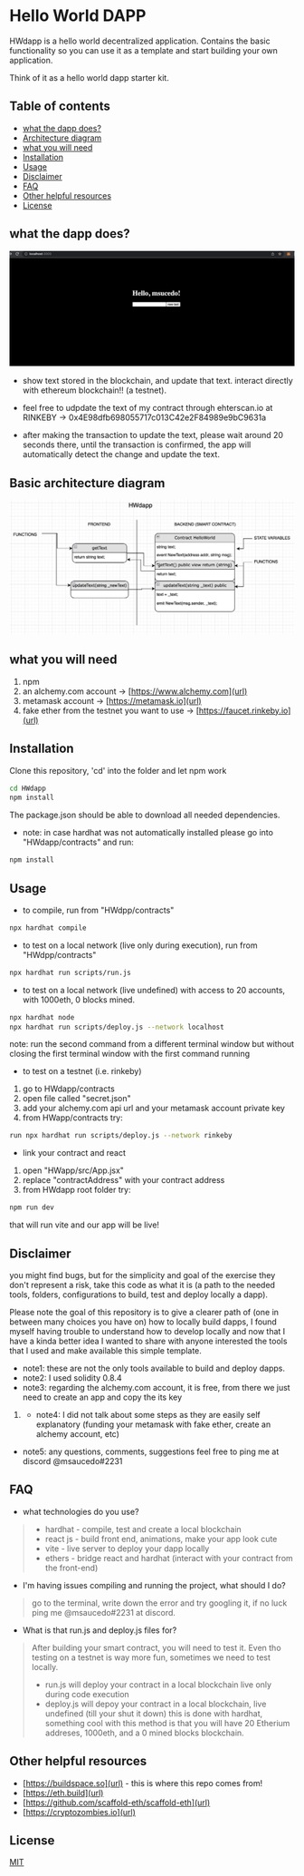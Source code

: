 # Hello World DAPP

HWdapp is a hello world decentralized application. Contains the basic functionality so you can use it as a template and start building your own application.

Think of it as a hello world dapp starter kit.

## Table of contents
  * [what the dapp does?](#what-the-dapp-does-)
  * [Architecture diagram](architecture-diagram)
  * [what you will need](#what-you-will-need)
  * [Installation](#installation)
  * [Usage](#usage)
  * [Disclaimer](#disclaimer)
  * [FAQ](#faq)
  * [Other helpful resources](#other-helpful-resources)
  * [License](#license)

## what the dapp does?

![Screenshot](./docs/HWdapp.png)

- show text stored in the blockchain, and update that text. interact directly with ethereum blockchain!! (a testnet).

- feel free to udpdate the text of my contract through ehterscan.io at RINKEBY -> 0x4E98dfb698055717c013C42e2F84989e9bC9631a

- after making the transaction to update the text, please wait around 20 seconds there, until the transaction is confirmed, the app will automatically detect the change and update the text.

## Basic architecture diagram

![Screenshoot2](./docs/HWdappArchitecture2.png)

## what you will need

1. npm
2. an alchemy.com account -> [https://www.alchemy.com](url)
3. metamask account -> [https://metamask.io](url)
4. fake ether from the testnet you want to use  -> [https://faucet.rinkeby.io](url)

## Installation

Clone this repository, 'cd' into the folder and let npm work
```bash
cd HWdapp
npm install
``` 
The package.json should be able to download all needed dependencies.
- note: in case hardhat was not automatically installed please go into "HWdapp/contracts" and run:
```bash
npm install
``` 

## Usage

- to compile, run from "HWdpp/contracts"

```bash
npx hardhat compile
```

- to test on a local network (live only during execution), run from "HWdpp/contracts"
```bash
npx hardhat run scripts/run.js
```

- to test on a local network (live undefined) with access to 20 accounts, with 1000eth, 0 blocks mined.
```bash
npx hardhat node
npx hardhat run scripts/deploy.js --network localhost
```

note: run the second command from a different terminal window but without closing the first terminal window with the first command running


- to test on a testnet (i.e. rinkeby)
1. go to HWdapp/contracts
2. open file called "secret.json"
3. add your alchemy.com api url and your metamask account private key
4. from HWapp/contracts try:
```bash
run npx hardhat run scripts/deploy.js --network rinkeby
```

- link your contract and react
1. open "HWapp/src/App.jsx"
2. replace "contractAddress" with your contract address
3. from HWdapp root folder try:
```bash
npm run dev
```
that will run vite and our app will be live!

## Disclaimer
you might find bugs, but for the simplicity and goal of the exercise they don't represent a risk, take this code as what it is (a path to the needed tools, folders, configurations to build, test and deploy locally a dapp).

Please note the goal of this repository is to give a clearer path of (one in between many choices you have on) how to locally build dapps, I found myself having trouble to understand how to develop locally and now that I have a kinda better idea I wanted to share with anyone interested the tools that I used and make available this simple template.

- note1: these are not the only tools available to build and deploy dapps.
- note2: I used solidity 0.8.4
- note3: regarding the alchemy.com account, it is free, from there we just need to create an app and copy the its key
1. - note4: I did not talk about some steps as they are easily self explanatory (funding your metamask with fake ether, create an alchemy account, etc)
- note5: any questions, comments, suggestions feel free to ping me at discord @msaucedo#2231


## FAQ

- what technologies do you use?
> - hardhat - compile, test and create a local blockchain
> - react js - build front end, animations, make your app look cute
> - vite - live server to deploy your dapp locally
> - ethers - bridge react and hardhat (interact with your contract from the front-end)

- I'm having issues compiling and running the project, what should I do?
> go to the terminal, write down the error and try googling it, if no luck ping me @msaucedo#2231 at discord.

- What is that run.js and deploy.js files for?
> After building your smart contract, you will need to test it. Even tho testing on a testnet is way more fun, sometimes we need to test locally.
> - run.js will deploy your contract in a local blockchain live only during code execution
> - deploy.js will depoy your contract in a local blockchain, live undefined (till your shut it down) this is done with hardhat, something cool with this method is that you will have 20 Etherium addreses, 1000eth, and a 0 mined blocks blockchain.


## Other helpful resources
- [https://buildspace.so](url) - this is where this repo comes from!
- [https://eth.build](url)
- [https://github.com/scaffold-eth/scaffold-eth](url)
- [https://cryptozombies.io](url)

## License
[MIT](https://choosealicense.com/licenses/mit/)
